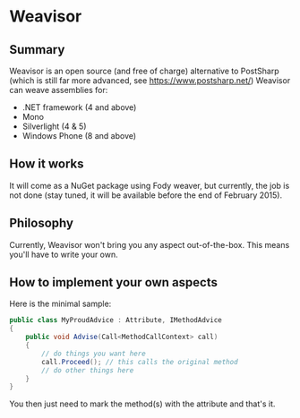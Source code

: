 # Weavisor

## Summary

Weavisor is an open source (and free of charge) alternative to PostSharp (which is still far more advanced, see https://www.postsharp.net/)
Weavisor can weave assemblies for:
* .NET framework (4 and above)
* Mono
* Silverlight (4 & 5)
* Windows Phone (8 and above)

## How it works

It will come as a NuGet package using Fody weaver, but currently, the job is not done (stay tuned, it will be available before the end of February 2015).

## Philosophy

Currently, Weavisor won't bring you any aspect out-of-the-box.
This means you'll have to write your own.

## How to implement your own aspects

Here is the minimal sample:
```csharp
public class MyProudAdvice : Attribute, IMethodAdvice
{
	public void Advise(Call<MethodCallContext> call)
	{
	    // do things you want here
        call.Proceed(); // this calls the original method
		// do other things here
    }
}
```
You then just need to mark the method(s) with the attribute and that's it.
